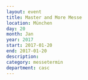 ```yaml
---
layout: event
title: Master and More Messe
location: München
day: 20
month: Jan
year: 2017
start: 2017-01-20
end: 2017-01-20
description: 
category: messetermin
department: casc
---
```


